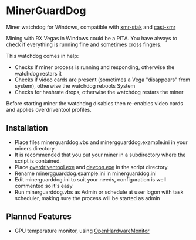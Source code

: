 # MinerGuardDog
Miner watchdog for Windows, compatible with [xmr-stak](https://github.com/fireice-uk/xmr-stak) and [cast-xmr](http://www.gandalph3000.com/)

Mining with RX Vegas in Windows could be a PITA. You have always to check if everything is running fine and sometimes cross fingers.

This watchdog comes in help:
* Checks if miner process is running and responding, otherwise the watchdog restars it
* Checks if video cards are present (sometimes a Vega "disappears" from system), otherwise the watchdog reboots System
* Checks for hashrate drops, otherwise the watchdog restars the miner

Before starting miner the watchdog disables then re-enables video cards and applies overdriventool profiles.

## Installation
* Place files minerguarddog.vbs and minergguarddog.example.ini in your miners directory.
* It is recommended that you put your miner in a subdirectory where the script is contained.
* Place [overdriventool.exe](https://forums.guru3d.com/threads/overdriventool-tool-for-amd-gpus.416116/) and [devcon.exe](https://docs.microsoft.com/en-us/windows-hardware/drivers/devtest/devcon) in the script directory.
* Rename minergguarddog.example.ini in minerguarddog.ini
* Edit minerguarddog.ini to suit your needs, configuration is well commented so it's easy
* Run minerguarddog.vbs as Admin or schedule at user logon with task scheduler, making sure the process will be started as admin

## Planned Features
* GPU temperature monitor, using [OpenHardwareMonitor](http://openhardwaremonitor.org/)
